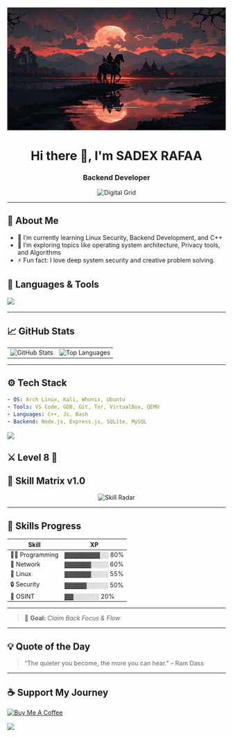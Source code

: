 
<div align="center">
<img src="./realleyes.jpg" style="width:auto; height:auto; margin-top: 20px;" alt="Picture" />
</div>

<h1 align="center">Hi there 👋, I'm SADEX RAFAA </h1>
<h3 align="center"> Backend Developer</h3>

<p align="center">
  <img src="https://media.giphy.com/media/v1.Y2lkPTc5MGI3NjExZ2wwZTdobWJvZjBmdW1sNXlvMTNndHViaGc2Mjdocm1qczRkcHNyNiZlcD12MV9naWZzX3NlYXJjaCZjdD1n/26tn33aiTi1jkl6H6/giphy.gif" yle="width:auto; height:auto; margin-top: 20px;" alt="Digital Grid" />
</p>

---

## 🧠 About Me

- 🔭 I’m currently learning Linux Security, Backend Development, and C++
- 🌱 I’m exploring topics like operating system architecture, Privacy tools, and Algorithms
- ⚡ Fun fact: I love deep system security and creative problem solving.

## 🧰 Languages & Tools

<p>
  <img src="https://skillicons.dev/icons?i=cpp,js,bash,vim,kali,linux,git,vscode,js,nodejs,mysql" />
</p>

---

## 📈 GitHub Stats

<div align="center">

<table>
  <tr>
    <td>
      <img src="https://github-readme-stats.vercel.app/api?username=sadekrafaa&show_icons=true&theme=tokyonight&hide_border=true&icon_color=00ffc6&title_color=00ffc6" alt="GitHub Stats" />
    </td>
    <td>
      <img src="https://github-readme-stats.vercel.app/api/top-langs/?username=yourusername&layout=compact&theme=tokyonight&hide_border=true&langs_count=10&hide=css" alt="Top Languages" />
    </td>
  </tr>
</table>

</div>

---

## ⚙️ Tech Stack

```yaml
- OS: Arch Linux, Kali, Whonix, Ubuntu
- Tools: VS Code, GDB, Git, Tor, VirtualBox, QEMU
- Languages: C++, Js, Bash
- Backend: Node.js, Express.js, SQLite, MySQL
```

<img align="center" src="https://capsule-render.vercel.app/api?type=waving&color=auto&height=200&section=header&text=👾%20Backend%20Profile&fontSize=40&animation=fadeIn" />

## ⚔️ Level 8 🧠

## 🧬 Skill Matrix v1.0

<div align="center">

![Skill Radar](<https://quickchart.io/chart?c={type:'radar',data:{labels:['PROGRAMMING','OSINT','LINUX','SECURITY','NETWORK'],datasets:[{label:'Skills',data:[29,19,24,23,27]}]},"options":{scale:{angleLines:{color:"rgba(0, 255, 221, 0.2)"},gridLines:{color:"rgba(144,238,144,0.9)"},pointLabels:{fontColor:"rgba(0, 200, 255, 0.8)"}}}}>)

</div>

---

## 🧪 Skills Progress

| Skill          | XP             |
| -------------- | -------------- |
| 👨‍💻 Programming | ▓▓▓▓▓▓▓▓░░ 80% |
| 🧱 Network     | ▓▓▓▓▓▓░░░░ 60% |
| 🐧 Linux       | ▓▓▓▓▓▓░░░░ 55% |
| 🔒 Security    | ▓▓▓▓▓░░░░░ 50% |
| 🧠 OSINT       | ▓▓░░░░░░ 20%  |

---


> 🎯 **Goal:** _Claim Back Focus & Flow_

---

 

## 💡 Quote of the Day

> “The quieter you become, the more you can hear.” – Ram Dass

---

## ☕ Support My Journey

[![Buy Me A Coffee](https://img.shields.io/badge/-Buy%20Me%20a%20Coffee-ffdd00?style=for-the-badge&logo=buy-me-a-coffee&logoColor=black)](https://buymeacoffee.com/yourlink)

<img align="center" src="https://capsule-render.vercel.app/api?section=footer&type=waving&color=gradient" />
